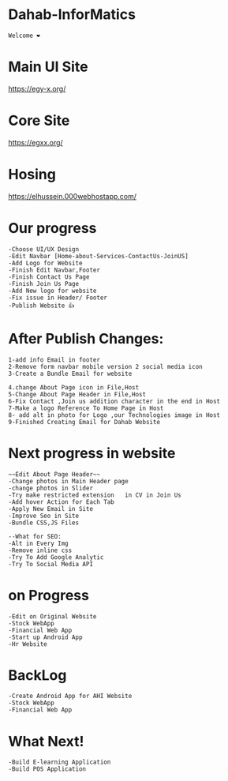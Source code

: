 # Dahab-InforMatics
    Welcome ❤️

# Main UI Site
https://egy-x.org/

# Core Site
https://egxx.org/

# Hosing 
https://elhussein.000webhostapp.com/



# Our progress
    -Choose UI/UX Design  
    -Edit Navbar [Home-about-Services-ContactUs-JoinUS]
    -Add Logo for Website
    -Finish Edit Navbar,Footer
    -Finish Contact Us Page
    -Finish Join Us Page 
    -Add New logo for website
    -Fix issue in Header/ Footer
    -Publish Website 👍



# After Publish Changes:
    1-add info Email in footer
    2-Remove form navbar mobile version 2 social media icon
    3-Create a Bundle Email for website

    4.change About Page icon in File,Host
    5-Change About Page Header in File,Host
    6-Fix Contact ,Join us addition character in the end in Host
    7-Make a logo Reference To Home Page in Host
    8- add alt in photo for Logo ,our Technologies image in Host
    9-Finished Creating Email for Dahab Website

# Next progress in website

    ~~Edit About Page Header~~
    -Change photos in Main Header page 
    -change photos in Slider 
    -Try make restricted extension   in CV in Join Us 
    -Add hover Action for Each Tab
    -Apply New Email in Site
    -Improve Seo in Site
    -Bundle CSS,JS Files 

    --What for SEO:
    -Alt in Every Img
    -Remove inline css
    -Try To Add Google Analytic
    -Try To Social Media API
    


# on Progress
    -Edit on Original Website 
    -Stock WebApp 
    -Financial Web App
    -Start up Android App
    -Hr Website

# BackLog
    -Create Android App for AHI Website
    -Stock WebApp 
    -Financial Web App
    



# What Next!

    -Build E-learning Application
    -Build POS Application


